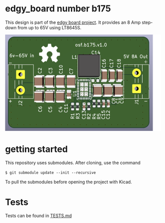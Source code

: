 # edgy_board number b175
This design is part of the [edgy board project](https://github.com/skunkforce/edgy_boards). It provides an 8 Amp step-down from up to 65V using LT8645S. 

![](/board/board.png)

# getting started
This repository uses submodules. After cloning, use the command 

```$ git submodule update --init --recursive```

To pull the submodules before opening the project with Kicad. 

# Tests
Tests can be found in [TESTS.md](TESTS.md)

